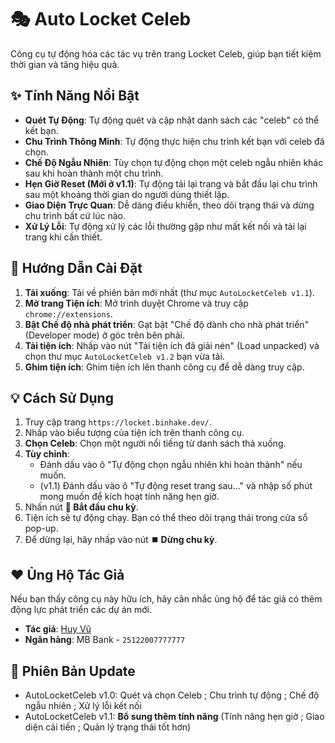 # 🎭 Auto Locket Celeb

Công cụ tự động hóa các tác vụ trên trang Locket Celeb, giúp bạn tiết kiệm thời gian và tăng hiệu quả.

## ✨ Tính Năng Nổi Bật

- **Quét Tự Động**: Tự động quét và cập nhật danh sách các "celeb" có thể kết bạn.
- **Chu Trình Thông Minh**: Tự động thực hiện chu trình kết bạn với celeb đã chọn.
- **Chế Độ Ngẫu Nhiên**: Tùy chọn tự động chọn một celeb ngẫu nhiên khác sau khi hoàn thành một chu trình.
- **Hẹn Giờ Reset (Mới ở v1.1)**: Tự động tải lại trang và bắt đầu lại chu trình sau một khoảng thời gian do người dùng thiết lập.
- **Giao Diện Trực Quan**: Dễ dàng điều khiển, theo dõi trạng thái và dừng chu trình bất cứ lúc nào.
- **Xử Lý Lỗi**: Tự động xử lý các lỗi thường gặp như mất kết nối và tải lại trang khi cần thiết.

## 🚀 Hướng Dẫn Cài Đặt

1.  **Tải xuống**: Tải về phiên bản mới nhất (thư mục `AutoLocketCeleb v1.1`).
2.  **Mở trang Tiện ích**: Mở trình duyệt Chrome và truy cập `chrome://extensions`.
3.  **Bật Chế độ nhà phát triển**: Gạt bật "Chế độ dành cho nhà phát triển" (Developer mode) ở góc trên bên phải.
4.  **Tải tiện ích**: Nhấp vào nút "Tải tiện ích đã giải nén" (Load unpacked) và chọn thư mục `AutoLocketCeleb v1.2` bạn vừa tải.
5.  **Ghim tiện ích**: Ghim tiện ích lên thanh công cụ để dễ dàng truy cập.

## 💡 Cách Sử Dụng

1.  Truy cập trang `https://locket.binhake.dev/`.
2.  Nhấp vào biểu tượng của tiện ích trên thanh công cụ.
3.  **Chọn Celeb**: Chọn một người nổi tiếng từ danh sách thả xuống.
4.  **Tùy chỉnh**:
    -   Đánh dấu vào ô "Tự động chọn ngẫu nhiên khi hoàn thành" nếu muốn.
    -   (v1.1) Đánh dấu vào ô "Tự động reset trang sau..." và nhập số phút mong muốn để kích hoạt tính năng hẹn giờ.
5.  Nhấn nút **🚀 Bắt đầu chu kỳ**.
6.  Tiện ích sẽ tự động chạy. Bạn có thể theo dõi trạng thái trong cửa sổ pop-up.
7.  Để dừng lại, hãy nhấp vào nút **⏹️ Dừng chu kỳ**.

## ❤️ Ủng Hộ Tác Giả

Nếu bạn thấy công cụ này hữu ích, hãy cân nhắc ủng hộ để tác giả có thêm động lực phát triển các dự án mới.

-   **Tác giả**: [Huy Vũ](https://beacons.ai/huyvu2512)
-   **Ngân hàng**: MB Bank - `25122007777777`

## 📄 Phiên Bản Update

- AutoLocketCeleb v1.0: Quét và chọn Celeb ; Chu trình tự động ; Chế độ ngẫu nhiên ; Xử lý lỗi kết nối
- AutoLocketCeleb v1.1: **Bổ sung thêm tính năng** (Tính năng hẹn giờ ; Giao diện cải tiến ; Quản lý trạng thái tốt hơn)
